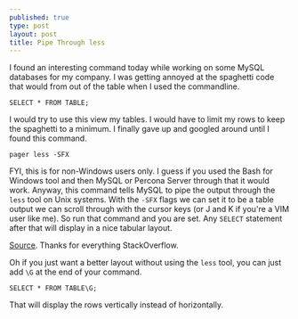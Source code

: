 ```yaml
---
published: true
type: post
layout: post
title: Pipe Through less
---
```

I found an interesting command today while working on some MySQL databases for my company. I was getting annoyed at the spaghetti code that would from out of the table when I used the commandline. 
```
SELECT * FROM TABLE;
```
I would try to use this view my tables. I would have to limit my rows to keep the spaghetti to a minimum. I finally gave up and googled around until I found this command. 
```
pager less -SFX
```

FYI, this is for non-Windows users only. I guess if you used the Bash for Windows tool and then MySQL or Percona Server through that it would work. Anyway, this command tells MySQL to pipe the output through the `less` tool on Unix systems. With the `-SFX` flags we can set it to be a table output we can scroll through with the cursor keys (or J and K if you're a VIM user like me). So run that command and you are set. Any `SELECT` statement after that will display in a nice tabular layout. 

[Source](https://stackoverflow.com/questions/924729/how-to-best-display-in-terminal-a-mysql-select-returning-too-many-fields). Thanks for everything StackOverflow.

Oh if you just want a better layout without using the `less` tool, you can just add `\G` at the end of your command.
```
SELECT * FROM TABLE\G;
```
That will display the rows vertically instead of horizontally. 